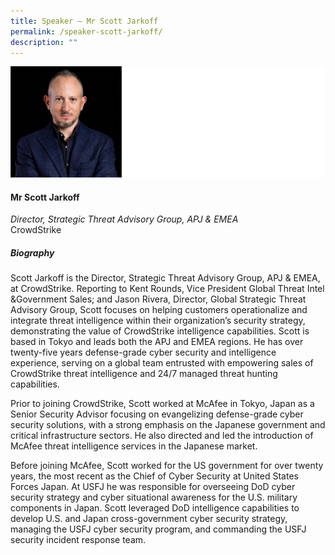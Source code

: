 ```yaml
---
title: Speaker – Mr Scott Jarkoff
permalink: /speaker-scott-jarkoff/
description: ""
---
```

![](/images/Speakers/Scott%20Jarkoff.jpg)

#### **Mr Scott Jarkoff**

*Director, Strategic Threat Advisory Group, APJ & EMEA*  
CrowdStrike

##### **Biography**
Scott Jarkoff is the Director, Strategic Threat Advisory Group, APJ & EMEA, at CrowdStrike. 
Reporting to Kent Rounds, Vice President Global Threat Intel &Government Sales; and Jason Rivera, Director, Global Strategic Threat Advisory Group, Scott focuses on helping customers operationalize and integrate threat intelligence within their organization’s security strategy, demonstrating the value of CrowdStrike intelligence capabilities. Scott is based in Tokyo and leads both the APJ and EMEA regions. He has over twenty-five years defense-grade cyber security and intelligence experience, serving on a global team entrusted with empowering sales of CrowdStrike threat intelligence and 24/7 managed threat hunting capabilities.

Prior to joining CrowdStrike, Scott worked at McAfee in Tokyo, Japan as a Senior Security Advisor focusing on evangelizing defense-grade cyber security solutions, with a strong emphasis on the Japanese government and critical infrastructure sectors. He also directed and led the introduction of McAfee threat intelligence services in the Japanese market.

Before joining McAfee, Scott worked for the US government for over twenty years, the most recent as the Chief of Cyber Security at United States Forces Japan. At USFJ he was responsible for overseeing DoD cyber security strategy and cyber situational awareness for the U.S. military components in Japan. Scott leveraged
DoD intelligence capabilities to develop U.S. and Japan cross-government cyber security strategy, managing the USFJ cyber security program, and commanding the USFJ security incident response team.
